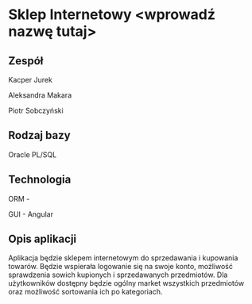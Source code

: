 # Sklep Internetowy <wprowadź nazwę tutaj>

## Zespół
Kacper Jurek

Aleksandra Makara

Piotr Sobczyński

## Rodzaj bazy
Oracle PL/SQL

## Technologia

ORM - 

GUI - Angular

## Opis aplikacji
Aplikacja będzie sklepem internetowym do sprzedawania i kupowania towarów. Będzie wspierała logowanie się na swoje konto, możliwość sprawdzenia sowich kupionych i sprzedawanych przedmiotów. Dla użytkowników dostępny będzie ogólny market wszystkich przedmiotów oraz możliwość sortowania ich po kategoriach.
